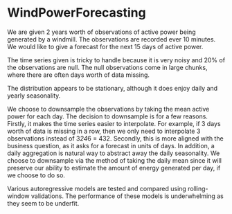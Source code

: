 # WindPowerForecasting

We are given 2 years worth of observations of active power being generated by a windmill. The observations are recorded ever 10 minutes. We would like to give a forecast for the next 15 days of active power.

The time series given is tricky to handle because it is very noisy and 20% of the observations are null. The null observations come in large chunks, where there are often days worth of data missing.

The distribution appears to be stationary, although it does enjoy daily and yearly seasonality.

We choose to downsample the observations by taking the mean active power for each day. The decision to downsample is for a few reasons. Firstly, it makes the time series easier to interpolate. For example, if 3 days worth of data is missing in a row, then we only need to interpolate 3 observations instead of 3*24*6 = 432. Secondly, this is more aligned with the business question, as it asks for a forecast in units of days. In addition, a daily aggregation is natural way to abstract away the daily seasonality. We choose to downsample via the method of taking the daily mean since it will preserve our ability to estimate the amount of energy generated per day, if we choose to do so. 

Various autoregressive models are tested and compared using rolling-window validations. The performance of these models is underwhelming as they seem to be underfit. 

